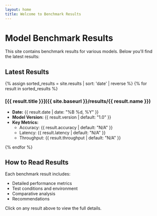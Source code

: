 ```yaml
---
layout: home
title: Welcome to Benchmark Results
---
```


# Model Benchmark Results

This site contains benchmark results for various models. Below you'll find the latest results:

## Latest Results

{% assign sorted_results = site.results | sort: 'date' | reverse %}
{% for result in sorted_results %}
### [{{ result.title }}]({{ site.baseurl }}/results/{{ result.name }})
- **Date:** {{ result.date | date: "%B %d, %Y" }}
- **Model Version:** {{ result.version | default: "1.0" }}
- **Key Metrics:**
  - Accuracy: {{ result.accuracy | default: "N/A" }}
  - Latency: {{ result.latency | default: "N/A" }}
  - Throughput: {{ result.throughput | default: "N/A" }}

{% endfor %}

## How to Read Results

Each benchmark result includes:
- Detailed performance metrics
- Test conditions and environment
- Comparative analysis
- Recommendations

Click on any result above to view the full details. 